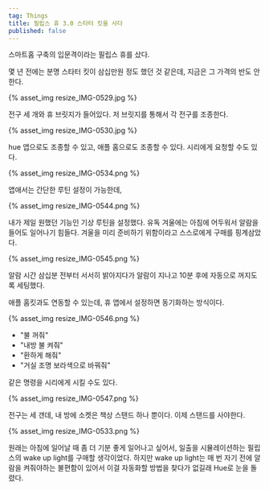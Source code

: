 ```yaml
---
tag: Things
title: 필립스 휴 3.0 스타터 킷을 사다
published: false
---
```


스마트홈 구축의 입문격이라는 필립스 휴를 샀다. 

몇 년 전에는 분명 스타터 킷이 삼십만원 정도 했던 것 같은데, 지금은 그 가격의 반도 안한다.

{% asset_img resize_IMG-0529.jpg %}

전구 세 개와 휴 브릿지가 들어있다. 저 브릿지를 통해서 각 전구를 조종한다.

{% asset_img resize_IMG-0530.jpg %}

hue 앱으로도 조종할 수 있고, 애플 홈으로도 조종할 수 있다. 시리에게 요청할 수도 있다.

{% asset_img resize_IMG-0534.png %}

앱애서는 간단한 루틴 설정이 가능한데,

{% asset_img resize_IMG-0544.png %}

내가 제일 원했던 기능인 기상 루틴을 설정했다. 유독 겨울에는 아침에 어두워서 알람을 들어도 일어나기 힘들다. 겨울을 미리 준비하기 위함이라고 스스로에게 구매를 핑계삼았다.

{% asset_img resize_IMG-0545.png %}

알람 시간 삼십분 전부터 서서히 밝아지다가 알람이 지나고 10분 후에 자동으로 꺼지도록 세팅했다.

애플 홈킷과도 연동할 수 있는데, 휴 앱에서 설정하면 동기화하는 방식이다.

{% asset_img resize_IMG-0546.png %}

- "불 꺼줘"
- "내방 불 켜줘"
- "환하게 해줘"
- "거실 조명 보라색으로 바꿔줘"

같은 명령을 시리에게 시킬 수도 있다.

{% asset_img resize_IMG-0547.png %}

전구는 세 갠데, 내 방에 소켓은 책상 스탠드 하나 뿐이다. 이제 스탠드를 사야한다.

{% asset_img resize_IMG-0533.png %}

원래는 아침에 일어날 때 좀 더 기분 좋게 일어나고 싶어서, 일출을 시뮬레이션하는 필립스의 wake up light를 구매할 생각이었다. 하지만 wake up light는 매 번 자기 전에 알람을 켜줘야하는 불편함이 있어서 이걸 자동화할 방법을 찾다가 없길래 Hue로 눈을 돌렸다.